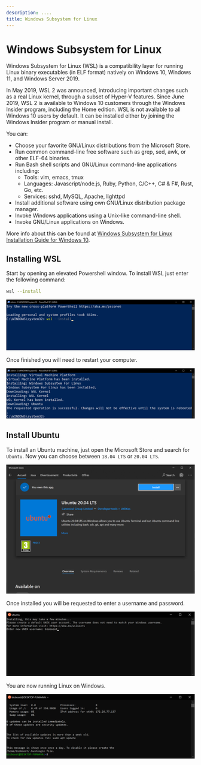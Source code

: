 ```yaml
---
description: ....
title: Windows Subsystem for Linux
---
```


# Windows Subsystem for Linux

Windows Subsystem for Linux (WSL) is a compatibility layer for running Linux binary executables (in ELF format) natively on Windows 10, Windows 11, and Windows Server 2019.

In May 2019, WSL 2 was announced, introducing important changes such as a real Linux kernel, through a subset of Hyper-V features. Since June 2019, WSL 2 is available to Windows 10 customers through the Windows Insider program, including the Home edition. WSL is not available to all Windows 10 users by default. It can be installed either by joining the Windows Insider program or manual install.

You can:

* Choose your favorite GNU/Linux distributions from the Microsoft Store.
* Run common command-line free software such as grep, sed, awk, or other ELF-64 binaries.
* Run Bash shell scripts and GNU/Linux command-line applications including:
  * Tools: vim, emacs, tmux
  * Languages: Javascript/node.js, Ruby, Python, C/C++, C# & F#, Rust, Go, etc.
  * Services: sshd, MySQL, Apache, lighttpd
* Install additional software using own GNU/Linux distribution package manager.
* Invoke Windows applications using a Unix-like command-line shell.
* Invoke GNU/Linux applications on Windows.

More info about this can be found at [Windows Subsystem for Linux Installation Guide for Windows 10](https://docs.microsoft.com/en-us/windows/wsl/install-win10).

## Installing WSL

Start by opening an elevated Powershell window. To install WSL just enter the following command:

```bash
wsl --install
```

![Install WSL](./img/step-01-install.png)

Once finished you will need to restart your computer.

![Restart](./img/step-02-restart.png)

## Install Ubuntu

To install an Ubuntu machine, just open the Microsoft Store and search for `Ubuntu`. Now you can choose between `18.04 LTS` or `20.04 LTS`.

![Install Ubuntu](./img/step-03-ubuntu.png)

Once installed you will be requested to enter a username and password.

![Create User](./img/step-04-user.png)

You are now running Linux on Windows.

![Ubuntu on Windows](./img/step-05-started.png)
